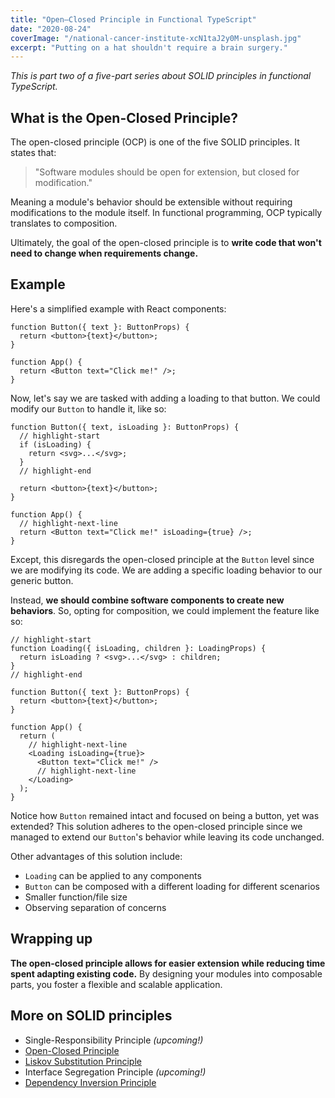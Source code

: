 ```yaml
---
title: "Open–Closed Principle in Functional TypeScript"
date: "2020-08-24"
coverImage: "/national-cancer-institute-xcN1taJ2y0M-unsplash.jpg"
excerpt: "Putting on a hat shouldn't require a brain surgery."
---
```


_This is part two of a five-part series about SOLID principles in functional TypeScript._

## What is the Open-Closed Principle?

The open-closed principle (OCP) is one of the five SOLID principles. It states that:

> "Software modules should be open for extension, but closed for modification."

Meaning a module's behavior should be extensible without requiring modifications to the module itself.
In functional programming, OCP typically translates to composition.

Ultimately, the goal of the open-closed principle is to **write code that won't need to change when requirements change.**

## Example

Here's a simplified example with React components:

```tsx
function Button({ text }: ButtonProps) {
  return <button>{text}</button>;
}

function App() {
  return <Button text="Click me!" />;
}
```

Now, let's say we are tasked with adding a loading to that button. We could modify our `Button` to handle it, like so:

```tsx
function Button({ text, isLoading }: ButtonProps) {
  // highlight-start
  if (isLoading) {
    return <svg>...</svg>;
  }
  // highlight-end

  return <button>{text}</button>;
}

function App() {
  // highlight-next-line
  return <Button text="Click me!" isLoading={true} />;
}
```

Except, this disregards the open-closed principle at the `Button` level since we are modifying its code.
We are adding a specific loading behavior to our generic button.

Instead, **we should combine software components to create new behaviors**.
So, opting for composition, we could implement the feature like so:

```tsx
// highlight-start
function Loading({ isLoading, children }: LoadingProps) {
  return isLoading ? <svg>...</svg> : children;
}
// highlight-end

function Button({ text }: ButtonProps) {
  return <button>{text}</button>;
}

function App() {
  return (
    // highlight-next-line
    <Loading isLoading={true}>
      <Button text="Click me!" />
      // highlight-next-line
    </Loading>
  );
}
```

Notice how `Button` remained intact and focused on being a button, yet was extended?
This solution adheres to the open-closed principle since we managed to extend our `Button`'s behavior while leaving its code unchanged.

Other advantages of this solution include:

- `Loading` can be applied to any components
- `Button` can be composed with a different loading for different scenarios
- Smaller function/file size
- Observing separation of concerns

## Wrapping up

**The open-closed principle allows for easier extension while reducing time spent adapting existing code.**
By designing your modules into composable parts, you foster a flexible and scalable application.

## More on SOLID principles

- Single-Responsibility Principle _(upcoming!)_
- [Open-Closed Principle](/open-closed-principle-in-functional-typescript)
- [Liskov Substitution Principle](/liskov-substitution-principle-in-functional-typescript)
- Interface Segregation Principle _(upcoming!)_
- [Dependency Inversion Principle](/dependency-inversion-principle-in-functional-typescript)
